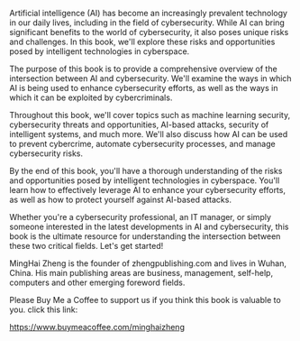 
Artificial intelligence (AI) has become an increasingly prevalent technology in our daily lives, including in the field of cybersecurity. While AI can bring significant benefits to the world of cybersecurity, it also poses unique risks and challenges. In this book, we'll explore these risks and opportunities posed by intelligent technologies in cyberspace.

The purpose of this book is to provide a comprehensive overview of the intersection between AI and cybersecurity. We'll examine the ways in which AI is being used to enhance cybersecurity efforts, as well as the ways in which it can be exploited by cybercriminals.

Throughout this book, we'll cover topics such as machine learning security, cybersecurity threats and opportunities, AI-based attacks, security of intelligent systems, and much more. We'll also discuss how AI can be used to prevent cybercrime, automate cybersecurity processes, and manage cybersecurity risks.

By the end of this book, you'll have a thorough understanding of the risks and opportunities posed by intelligent technologies in cyberspace. You'll learn how to effectively leverage AI to enhance your cybersecurity efforts, as well as how to protect yourself against AI-based attacks.

Whether you're a cybersecurity professional, an IT manager, or simply someone interested in the latest developments in AI and cybersecurity, this book is the ultimate resource for understanding the intersection between these two critical fields. Let's get started!

MingHai Zheng is the founder of zhengpublishing.com and lives in Wuhan, China. His main publishing areas are business, management, self-help, computers and other emerging foreword fields.

Please Buy Me a Coffee to support us if you think this book is valuable to you. click this link:

https://www.buymeacoffee.com/minghaizheng

